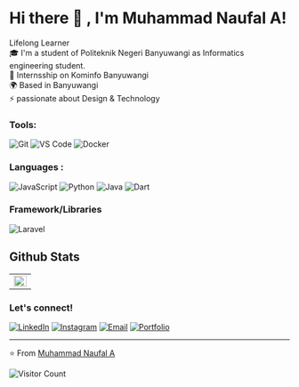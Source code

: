 # <strong>Hi there :wave: , I'm Muhammad Naufal A!</strong>
Lifelong Learner    
🎓 I'm a student of Politeknik Negeri Banyuwangi as Informatics engineering student.     
🔭 Internsship on Kominfo Banyuwangi  
🌍 Based in Banyuwangi   
⚡ passionate about Design & Technology  

### <strong>Tools:</strong>
![Git](https://img.shields.io/badge/Git-F05032?style=flat-square&logo=git&logoColor=white)
![VS Code](https://img.shields.io/badge/VSCode-007ACC?style=flat-square&logo=visual-studio-code&logoColor=white)
![Docker](https://img.shields.io/badge/Docker-2496ED?style=flat-square&logo=docker&logoColor=white)

### <strong>Languages :</strong>
![JavaScript](https://img.shields.io/badge/JavaScript-F7DF1E?style=flat-square&logo=javascript&logoColor=black)
![Python](https://img.shields.io/badge/Python-3776AB?style=flat-square&logo=python&logoColor=white)
![Java](https://img.shields.io/badge/Java-ED8B00?style=flat-square&logo=java&logoColor=white)
![Dart](https://img.shields.io/badge/Dart-0175C2?style=flat-square&logo=dart&logoColor=white)

### <strong>Framework/Libraries</strong>
![Laravel](https://img.shields.io/badge/Laravel-FF2D20?style=flat-square&logo=laravel&logoColor=white)

## Github Stats  
<table>
  <tr>
    <td>
      <img src="https://github-readme-stats.vercel.app/api/top-langs/?username=mhmmd-naufl&hide_border=true&layout=compact" align="left" style="width: 100%" />
    </td>
  </tr>
</table>

### <strong>Let's connect!</strong>
[![LinkedIn](https://img.shields.io/badge/LinkedIn-%230077B5.svg?logo=linkedin&logoColor=white)](https://www.linkedin.com/in/muhammad-naufal-aulia-aa1a00256)
[![Instagram](https://img.shields.io/badge/Instagram-%23E4405F.svg?logo=Instagram&logoColor=white)](https://instagram.com/mhmmd.naufl)
[![Email](https://img.shields.io/badge/Email-D14836?style=flat-square&logo=gmail&logoColor=white)](mailto:novalqwerty15@gmail.com)
[![Portfolio](https://img.shields.io/badge/Portfolio-%23000000.svg?logo=firefox&logoColor=#FF7139)]()

---
⭐️ From [Muhammad Naufal A](https://github.com/mhmmd-naufl)

![Visitor Count](https://profile-counter.glitch.me/mhmmd-naufl/count.svg)
